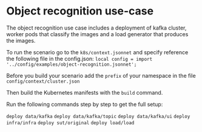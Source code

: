 # Object recognition use-case

The object recognition use case includes a deployment of kafka cluster, 
worker pods that classify the images and a load generator that produces the images.

To run the scenario go to the `k8s/context.jsonnet` and specify reference the following file in the config.json:
`local config = import '../config/examples/object-recognition.jsonnet';`

Before you build your scenario add the `prefix` of your namespace in the file `config/context/cluster.json`

Then build the Kubernetes manifests with the `build` command.

Run the following commands step by step to get the full setup:

`deploy data/kafka`
`deploy data/kafka/topic`
`deploy data/kafka/ui`
`deploy infra/infra`
`deploy sut/original`
`deploy load/load`
